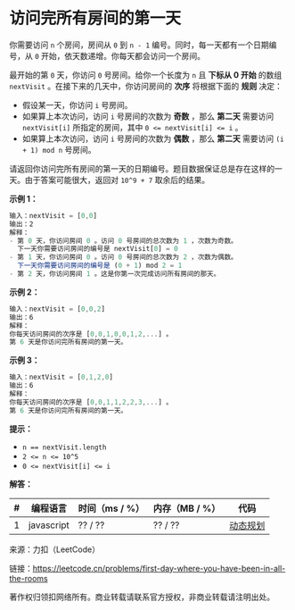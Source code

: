 # 访问完所有房间的第一天

你需要访问 `n` 个房间，房间从 `0` 到 `n - 1` 编号。同时，每一天都有一个日期编号，从 `0` 开始，依天数递增。你每天都会访问一个房间。

最开始的第 `0` 天，你访问 `0` 号房间。给你一个长度为 `n` 且 **下标从 0 开始** 的数组 `nextVisit` 。在接下来的几天中，你访问房间的 **次序** 将根据下面的 **规则** 决定：

- 假设某一天，你访问 `i` 号房间。
- 如果算上本次访问，访问 `i` 号房间的次数为 **奇数** ，那么 **第二天** 需要访问 `nextVisit[i]` 所指定的房间，其中 `0 <= nextVisit[i] <= i` 。
- 如果算上本次访问，访问 `i` 号房间的次数为 **偶数** ，那么 **第二天** 需要访问 `(i + 1) mod n` 号房间。

请返回你访问完所有房间的第一天的日期编号。题目数据保证总是存在这样的一天。由于答案可能很大，返回对 `10^9 + 7` 取余后的结果。

**示例 1：**

``` javascript
输入：nextVisit = [0,0]
输出：2
解释：
- 第 0 天，你访问房间 0 。访问 0 号房间的总次数为 1 ，次数为奇数。
  下一天你需要访问房间的编号是 nextVisit[0] = 0
- 第 1 天，你访问房间 0 。访问 0 号房间的总次数为 2 ，次数为偶数。
  下一天你需要访问房间的编号是 (0 + 1) mod 2 = 1
- 第 2 天，你访问房间 1 。这是你第一次完成访问所有房间的那天。
```

**示例 2：**

``` javascript
输入：nextVisit = [0,0,2]
输出：6
解释：
你每天访问房间的次序是 [0,0,1,0,0,1,2,...] 。
第 6 天是你访问完所有房间的第一天。
```

**示例 3：**

``` javascript
输入：nextVisit = [0,1,2,0]
输出：6
解释：
你每天访问房间的次序是 [0,0,1,1,2,2,3,...] 。
第 6 天是你访问完所有房间的第一天。
```

**提示：**

- `n == nextVisit.length`
- `2 <= n <= 10^5`
- `0 <= nextVisit[i] <= i`

**解答：**

**#**|**编程语言**|**时间（ms / %）**|**内存（MB / %）**|**代码**
--|--|--|--|--
1|javascript|?? / ??|?? / ??|[动态规划](./javascript/ac_v1.js)

来源：力扣（LeetCode）

链接：https://leetcode.cn/problems/first-day-where-you-have-been-in-all-the-rooms

著作权归领扣网络所有。商业转载请联系官方授权，非商业转载请注明出处。
